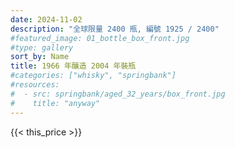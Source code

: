```yaml
---
date: 2024-11-02
description: "全球限量 2400 瓶, 編號 1925 / 2400"
#featured_image: 01_bottle_box_front.jpg
#type: gallery
sort_by: Name
title: 1966 年釀造 2004 年裝瓶
#categories: ["whisky", "springbank"]
#resources:
#  - src: springbank/aged_32_years/box_front.jpg
#    title: "anyway"
---
```

{{< this_price >}}
